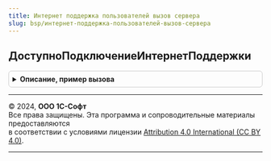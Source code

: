 ```yaml
---
title: Интернет поддержка пользователей вызов сервера
slug: bsp/интернет-поддержка-пользователей-вызов-сервера
---
```



## ДоступноПодключениеИнтернетПоддержки
<details style="margin: 1em 0; padding: 0.5em; border: 1px solid #ccc; border-radius: 6px;">

<summary style="font-weight: bold; cursor: pointer;">Описание, пример вызова</summary>

```bsl

// Определяет, доступно ли текущему пользователю выполнение подключения
// Интернет-поддержки: авторизация/регистрация пользователя, регистрация
// программного продукта в соответствии с текущим режимом работы
// и правами пользователя.
//
// Возвращаемое значение:
//  Булево - Истина - подключение Интернет-поддержки доступно,
//           Ложь - в противном случае.
//
Функция ДоступноПодключениеИнтернетПоддержки() Экспорт
```

Пример вызова
```bsl
Результат = ИнтернетПоддержкаПользователейВызовСервера.ДоступноПодключениеИнтернетПоддержки() 
```
</details>

---

© 2024, **ООО 1С-Софт**  
Все права защищены. Эта программа и сопроводительные материалы предоставляются  
в соответствии с условиями лицензии [Attribution 4.0 International (CC BY 4.0)](https://creativecommons.org/licenses/by/4.0/legalcode).

---
